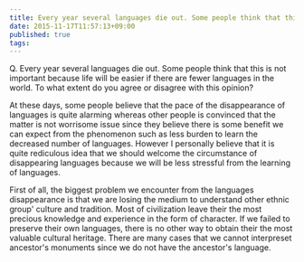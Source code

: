 ```yaml
---
title: Every year several languages die out. Some people think that this is not important because life will be easier if there are fewer languages in the world. To what extent do you agree or disagree with this opinion?
date: 2015-11-17T11:57:13+09:00
published: true
tags:
---
```



Q. Every year several languages die out. Some people think that this is not important because life will be easier if there are fewer languages in the world. To what extent do you agree or disagree with this opinion?

At these days, some people believe that the pace of the disappearance of languages is quite alarming whereas other people is convinced that the matter is not worrisome issue since they believe there is some benefit we can expect from the phenomenon such as less burden to learn the decreased number of languages. However I personally believe that it is quite rediculous idea that we should welcome the circumstance of disappearing languages because we will be less stressful from the learning of languages.

First of all, the biggest problem we encounter from the languages disappearance is that we are losing the medium to understand other ethnic group' culture and tradition. Most of civilization leave their the most precious knowledge and experience in the form of character. If we failed to preserve their own languages, there is no other way to obtain their the most valuable cultural heritage. There are many cases that we cannot interpreset ancestor's monuments since we do not have the ancestor's language.

